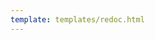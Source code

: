 ```yaml
---
template: templates/redoc.html
---
```


<redoc spec-url='{{base_path}}/reference/product-apis/devportal-apis/devportal-v4/devportal-v4.yaml'></redoc>
<script src="https://cdn.jsdelivr.net/npm/redoc@next/bundles/redoc.standalone.js"> </script>